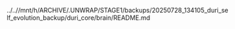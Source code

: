 ../..//mnt/h/ARCHIVE/.UNWRAP/STAGE1/backups/20250728_134105_duri_self_evolution_backup/duri_core/brain/README.md